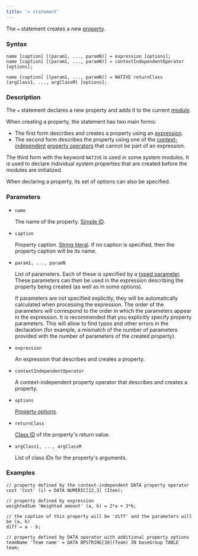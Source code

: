 ```yaml
---
title: '= statement'
---
```


The `=` statement creates a new [property](Properties.md).

### Syntax

```
name [caption] [(param1, ..., paramN)] = expression [options];
name [caption] [(param1, ..., paramN)] = contextIndependentOperator [options];

name [caption] [(param1, ..., paramN)] = NATIVE returnClass (argClass1, ..., argClassM) [options];
```

### Description

The `=` statement declares a new property and adds it to the current [module](Modules.md).

When creating a property, the statement has two main forms:

- The first form describes and creates a property using an [expression](Expression.md). 
- The second form describes the property using one of the [context-independent](Property_operators.md#contextindependent) [property operators](Property_operators.md) that cannot be part of an expression.

The third form with the keyword `NATIVE` is used in some system modules. It is used to declare individual system properties that are created before the modules are initialized.

When declaring a property, its set of options can also be specified.   

### Parameters

- `name`

    The name of the property. [Simple ID](IDs.md#id).

- `caption`

    Property caption. [String literal](Literals.md#strliteral). If no caption is specified, then the property caption will be its name.  

- `param1, ..., paramN`

    List of parameters. Each of these is specified by a [typed parameter](IDs.md#paramid). These parameters can then be used in the expression describing the property being created (as well as in some options).

    If parameters are not specified explicitly, they will be automatically calculated when processing the expression. The order of the parameters will correspond to the order in which the parameters appear in the expression. It is recommended that you explicitly specify property parameters. This will allow to find typos and other errors in the declaration (for example, a mismatch of the number of parameters provided with the number of parameters of the created property).

- `expression`

    An expression that describes and creates a property. 

- `contextIndependentOperator`

    A context-independent property operator that describes and creates a property. 

- `options`

    [Property options](Property_options.md). 

- `returnClass`

    [Class ID](IDs.md#classid) of the property's return value.

- `argClass1, ..., argClassM`

    List of class IDs for the property's arguments.

### Examples

```lsf
// property defined by the context-independent DATA property operator
cost 'Cost' (i) = DATA NUMERIC[12,3] (Item);

// property defined by expression
weightedSum 'Weighted amount' (a, b) = 2*a + 3*b;

// the caption of this property will be 'diff' and the parameters will be (a, b)
diff = a - b;

// property defined by DATA operator with additional property options
teamName 'Team name' = DATA BPSTRING[30](Team) IN baseGroup TABLE team; 
```
